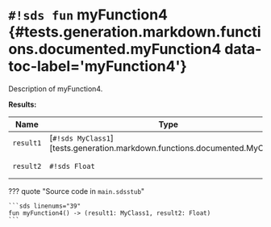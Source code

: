 # `#!sds fun` myFunction4 {#tests.generation.markdown.functions.documented.myFunction4 data-toc-label='myFunction4'}

Description of myFunction4.

**Results:**

| Name | Type | Description |
|------|------|-------------|
| `result1` | [`#!sds MyClass1`][tests.generation.markdown.functions.documented.MyClass1] | Description of result1. |
| `result2` | `#!sds Float` | Description of result2. |

??? quote "Source code in `main.sdsstub`"

    ```sds linenums="39"
    fun myFunction4() -> (result1: MyClass1, result2: Float)
    ```
